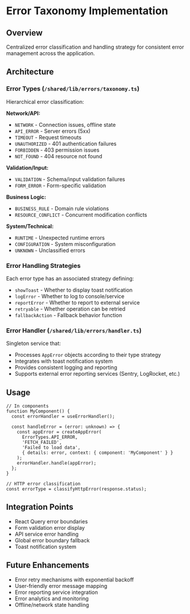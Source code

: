 # Error Taxonomy Implementation

## Overview
Centralized error classification and handling strategy for consistent error management across the application.

## Architecture

### Error Types (`/shared/lib/errors/taxonomy.ts`)
Hierarchical error classification:

**Network/API:**
- `NETWORK` - Connection issues, offline state
- `API_ERROR` - Server errors (5xx)
- `TIMEOUT` - Request timeouts
- `UNAUTHORIZED` - 401 authentication failures
- `FORBIDDEN` - 403 permission issues
- `NOT_FOUND` - 404 resource not found

**Validation/Input:**
- `VALIDATION` - Schema/input validation failures
- `FORM_ERROR` - Form-specific validation

**Business Logic:**
- `BUSINESS_RULE` - Domain rule violations
- `RESOURCE_CONFLICT` - Concurrent modification conflicts

**System/Technical:**
- `RUNTIME` - Unexpected runtime errors
- `CONFIGURATION` - System misconfiguration
- `UNKNOWN` - Unclassified errors

### Error Handling Strategies
Each error type has an associated strategy defining:
- `showToast` - Whether to display toast notification
- `logError` - Whether to log to console/service
- `reportError` - Whether to report to external service
- `retryable` - Whether operation can be retried
- `fallbackAction` - Fallback behavior function

### Error Handler (`/shared/lib/errors/handler.ts`)
Singleton service that:
- Processes `AppError` objects according to their type strategy
- Integrates with toast notification system
- Provides consistent logging and reporting
- Supports external error reporting services (Sentry, LogRocket, etc.)

## Usage

```tsx
// In components
function MyComponent() {
  const errorHandler = useErrorHandler();
  
  const handleError = (error: unknown) => {
    const appError = createAppError(
      ErrorTypes.API_ERROR,
      'FETCH_FAILED', 
      'Failed to load data',
      { details: error, context: { component: 'MyComponent' } }
    );
    errorHandler.handle(appError);
  };
}

// HTTP error classification
const errorType = classifyHttpError(response.status);
```

## Integration Points
- React Query error boundaries
- Form validation error display  
- API service error handling
- Global error boundary fallback
- Toast notification system

## Future Enhancements
- Error retry mechanisms with exponential backoff
- User-friendly error message mapping
- Error reporting service integration
- Error analytics and monitoring
- Offline/network state handling

